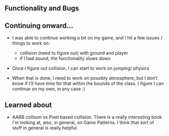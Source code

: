 ## Functionality and Bugs

## Continuing onward...

- I was able to continue working a bit on my game, and I hit a few issues / things to work on:
  - collision (need to figure out) with ground and player
  - if I had sound, the functionality slows down
  
- Once I figure out collision, I can start to work on jumping/ physics 
- When that is done, I need to work on possibly atmosphere, but I don't know if I'll have time for that
  within the bounds of the class. I figure I can continue on my own, in any case :)
  
## Learned about

- AABB collison vs Pixel based collision. 
  There is a really interesting book I'm looking at, also, in general, on Game Patterns. 
  I think that sort of stuff in general is really helpful. 

